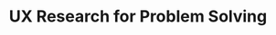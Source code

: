 ---
layout:   certificate
title:    "UX Research for Problem Solving"
slug:     dewaweb
category: seminar
issuer:   "Dewaweb"
---